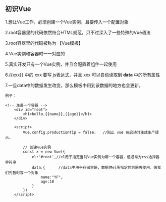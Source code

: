 ## 初识Vue

1.想让Vue工作，必须创建一个Vue实例，且要传入一个配置对象

2.root容器里的代码依然符合HTML规范，只不过深入了一些特殊的Vue语法

3.root容器里的代码被称为 【Vue模板】

4.Vue实例和容器时一一对应的

5.真实开发只有一个Vue实例，并且会配置着组件一起使用

6.{{xxx}} 中的 xxx 要写 js表达式，并且 xxx 可以自动读取到 **data** 中的所有属性

7.一旦data中的数据发生改变，那么模板中用到该数据的地方也会更新。



`例子：`

```
<!-- 准备一个容器 -->
    <div id="root">
        <h1>hello,{{name}},{{age}}</h1>
    </div>
    
    <script>
        Vue.config.productionTip = false;   //阻止 vue 在启动时生成生产提示。

        // 创建vue实例
        const x = new Vue({
            el:'#root',//el用于指定当前Vue实例为哪一个容器，值通常为css选择器字符串
            data:{      //data中用于存储容器，数据供el所指定的容器去使用，值我们先暂时写一个对象
                name:"YF",
                age:18
            }
        })
    </script>
```



